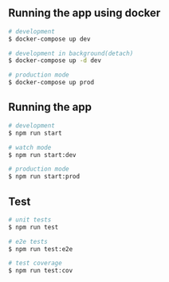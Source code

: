 ## Running the app using docker

```bash
# development
$ docker-compose up dev

# development in background(detach)
$ docker-compose up -d dev

# production mode
$ docker-compose up prod
```

## Running the app

```bash
# development
$ npm run start

# watch mode
$ npm run start:dev

# production mode
$ npm run start:prod
```

## Test

```bash
# unit tests
$ npm run test

# e2e tests
$ npm run test:e2e

# test coverage
$ npm run test:cov
```

